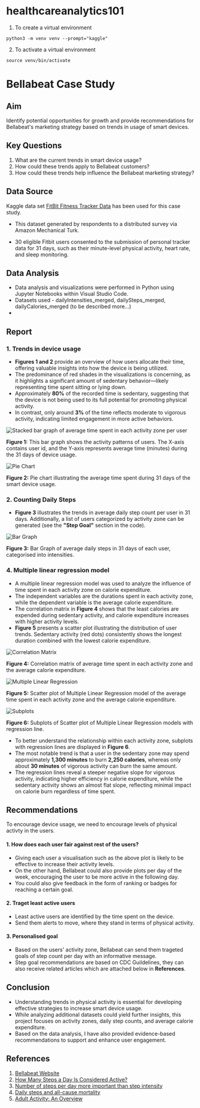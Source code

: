 # healthcareanalytics101

1. To create a virtual environment
```
python3 -m venv venv --prompt="kaggle"
```

2. To activate a virtual environment
```
source venv/bin/activate
```

# Bellabeat Case Study

## Aim
Identify potential opportunities for growth and provide recommendations for Bellabeat's marketing strategy based on trends in usage of smart devices.

## Key Questions
1. What are the current trends in smart device usage?
2. How could these trends apply to Bellabeat customers?
3. How could these trends help influence the Bellabeat marketing strategy?

## Data Source
Kaggle data set [FitBit Fitness Tracker Data](https://www.kaggle.com/datasets/arashnic/fitbit) has been used for this case study.

- This dataset generated by respondents to a distributed survey via Amazon Mechanical Turk.

- 30 eligible Fitbit users consented to the submission of personal tracker data for 31 days, such as their minute-level physical activity, heart rate, and sleep monitoring.

## Data Analysis
- Data analysis and visualizations were performed in Python using Jupyter Notebooks within Visual Studio Code.
- Datasets used - dailyIntensities_merged, dailySteps_merged, dailyCalories_merged (to be described more...)
- 

## Report
### 1. Trends in device usage

- **Figures 1 and 2** provide an overview of how users allocate their time, offering valuable insights into how the device is being utilized.
- The predominance of red shades in the visualizations is concerning, as it highlights a significant amount of sedentary behavior—likely representing time spent sitting or lying down.
- Approximately **80%** of the recorded time is sedentary, suggesting that the device is not being used to its full potential for promoting physical activity. 
- In contrast, only around **3%** of the time reflects moderate to vigorous activity, indicating limited engagement in more active behaviors.

![Stacked bar graph of average time spent in each activity zone per user](kaggle/figures/figure_1.png)

**Figure 1:** This bar graph shows the activity patterns of users. The X-axis contains user id, and the Y-axis represents average time (minutes) during the 31 days of device usage.

![Pie Chart](kaggle/figures/figure_2.png)

**Figure 2:** Pie chart illustrating the average time spent during 31 days of the smart device usage.

### 2. Counting Daily Steps

- **Figure 3** illustrates the trends in average daily step count per user in 31 days. Additionally, a list of users categorized by activity zone can be generated (see the **"Step Goal"** section in the code).

![Bar Graph](kaggle/figures/figure_3.png)

**Figure 3:** Bar Graph of average daily steps in 31 days of each user, categorised into intensities. 

### 4. Multiple linear regression model
- A multiple linear regression model was used to analyze the influence of time spent in each activity zone on calorie expenditure. 
- The independent variables are the durations spent in each activity zone, while the dependent variable is the average calorie expenditure. 
- The correlation matrix in **Figure 4** shows that the least calories are expended during sedentary activity, and calorie expenditure increases with higher activity levels. 
- **Figure 5**  presents a scatter plot illustrating the distribution of user trends. Sedentary activity (red dots) consistently shows the longest duration combined with the lowest calorie expenditure.

![Correlation Matrix](kaggle/figures/figure_4.png)

**Figure 4:** Correlation matrix of average time spent in each activity zone and the average calorie expenditure.

![Multiple Linear Regression](kaggle/figures/figure_5.png)

**Figure 5:** Scatter plot of Multiple Linear Regression model of the average time spent in each activity zone and the average calorie expenditure.

![Subplots](kaggle/figures/figure_6.png)

**Figure 6:** Subplots of Scatter plot of Multiple Linear Regression models with regression line.

- To better understand the relationship within each activity zone, subplots with regression lines are displayed in **Figure 6**.
- The most notable trend is that a user in the sedentary zone may spend approximately **1,300 minutes** to burn **2,250 calories**, whereas only about **30 minutes** of vigorous activity can burn the same amount.
- The regression lines reveal a steeper negative slope for vigorous activity, indicating higher efficiency in calorie expenditure, while the sedentary activity shows an almost flat slope, reflecting minimal impact on calorie burn regardless of time spent.


## Recommendations 
To encourage device usage, we need to encourage levels of physical activty in the users. 

#### 1. How does each user fair against rest of the users? 
- Giving each user a visualisation such as the above plot is likely to be effective to increase their activity levels. 
- On the other hand, Bellabeat could also provide plots per day of the week, encouraging the user to be more active in the following day. 
- You could also give feedback in the form of ranking or badges for reaching a certain goal.

#### 2. Traget least active users
- Least active users are identified by the time spent on the device.
- Send them alerts to move, where they stand in terms of physical activity. 

#### 3. Personalised goal
- Based on the users' activity zone, Bellabeat can send them trageted goals of step count per day with an informative message.
- Step goal recommendations are based on CDC Guildelines, they can also receive related articles which are attached below in **References**.

## Conclusion
- Understanding trends in physical activity is essential for developing effective strategies to increase smart device usage. 
- While analyzing additional datasets could yield further insights, this project focuses on activity zones, daily step counts, and average calorie expenditure. 
- Based on the data analysis, I have also provided evidence-based recommendations to support and enhance user engagement.

## References
1. [Bellabeat Website](https://bellabeat.com/)
2. [How Many Steps a Day Is Considered Active?](https://www.medicinenet.com/how_many_steps_a_day_is_considered_active/article.htm)
3. [Number of steps per day more important than step intensity](https://www.nih.gov/news-events/nih-research-matters/number-steps-day-more-important-step-intensity)
4. [Daily steps and all-cause mortality](https://www.thelancet.com/journals/lanpub/article/PIIS2468-2667(21)00302-9/fulltext#seccestitle140)
5. [Adult Activity: An Overview](https://www.cdc.gov/physical-activity-basics/guidelines/adults.html)